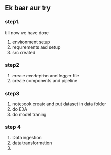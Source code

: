## Ek baar aur try
### step1. 
till now we have done 
1. environment setup 
2. requirements and setup
3. src created

### step2 
1. create excdeption and logger file
2. create components and pipeline 


### step3 
1. notebook create and put dataset in data folder
2. do EDA
3. do model traning 

### step 4 
1. Data ingestion
2. data transformation
3. 
